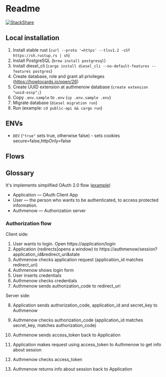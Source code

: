 # Readme

[![StackShare](http://img.shields.io/badge/tech-stack-0690fa.svg?style=flat)](https://stackshare.io/authmenow/backend)

## Local installation

1. Install stable rust (`curl --proto '=https' --tlsv1.2 -sSf https://sh.rustup.rs | sh`)
2. Install PostgreSQL (`brew install postgresql`)
3. Install diesel_cli (`cargo install diesel_cli --no-default-features --features postgres`)
4. Create database, role and grant all privileges (https://howtocards.io/open/26)
5. Create UUID extension at authmenow database (`create extension "uuid-ossp";`)
6. Copy `.env.sample` to `.env` (`cp .env.sample .env`)
7. Migrate database (`diesel migration run`)
8. Run (example: `cd public-api && cargo run`)

## ENVs

- `DEV` (`"true"` sets true, otherwise false) - sets cookies secure=false,httpOnly=false

## Flows

## Glossary

It's implements simplified OAuth 2.0 flow ([example](https://itnext.io/an-oauth-2-0-introduction-for-beginners-6e386b19f7a9))

- Application — OAuth Client App
- User — the person who wants to be authenticated, to access protected information.
- Authmenow — Authorization server

### Authorization flow

Client side:

1. User wants to login. Open https://application/login
2. Application (redirects|opens a window) to https://authmenow/session?application_id&redirect_uri&state
3. Authmenow checks application request (application_id matches redirect_uri)
4. Authmenow shows login form
5. User inserts credentials
6. Authmenow checks credentials
7. Authmenow sends authorization_code to redirect_uri

Server side:

8. Application sends authorization_code, application_id and secret_key to Authmenow
9. Authmenow checks authorization_code (application_id matches secret_key, matches authorization_code)
10. Authmenow sends access_token back to Application

11. Application makes request using access_token to Authmenow to get info about session
12. Authmenow checks access_token
13. Authmenow returns info about session back to Application
